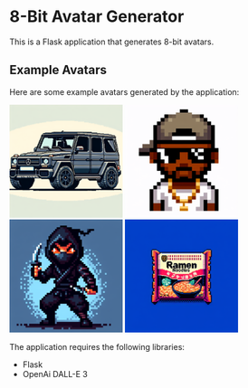 # 8-Bit Avatar Generator

This is a Flask application that generates 8-bit avatars.

## Example Avatars

Here are some example avatars generated by the application:

<img src="/static/example-avatars/g-wagon.png" alt="G-Wagon Avatar" width="200"/>

<img src="/static/example-avatars/jordan1s.png" alt="Jordan1s Avatar" width="200"/>

<img src="/static/example-avatars/ninja.png" alt="Ninja Avatar" width="200"/>

<img src="/static/example-avatars/ramen.png" alt="Ramen Avatar" width="200"/>

The application requires the following libraries:

- Flask
- OpenAi DALL-E 3